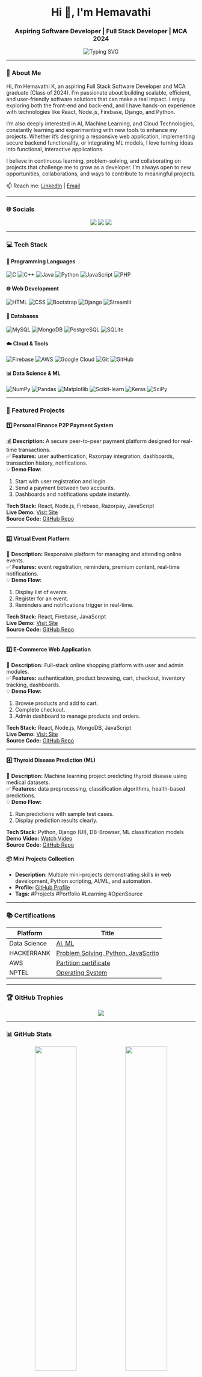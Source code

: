 <!-- README.md -->

<h1 align="center">Hi 👋, I'm Hemavathi</h1>
<h3 align="center">Aspiring Software Developer | Full Stack Developer | MCA 2024</h3>

<p align="center">
  <img src="https://readme-typing-svg.herokuapp.com?font=Fira+Code&weight=500&size=24&duration=3000&pause=1000&center=true&vCenter=true&width=500&lines=Full+Stack+Developer;AI+%26+ML+Enthusiast;MCA+Graduate+2024;Learning+Everyday;Open+to+New+Opportunities+%F0%9F%9A%80" alt="Typing SVG" />
</p>

---

### 💫 About Me

Hi, I’m Hemavathi K, an aspiring Full Stack Software Developer and MCA graduate (Class of 2024). I’m passionate about building scalable, efficient, and user-friendly software solutions that can make a real impact. I enjoy exploring both the front-end and back-end, and I have hands-on experience with technologies like React, Node.js, Firebase, Django, and Python.

I’m also deeply interested in AI, Machine Learning, and Cloud Technologies, constantly learning and experimenting with new tools to enhance my projects. Whether it’s designing a responsive web application, implementing secure backend functionality, or integrating ML models, I love turning ideas into functional, interactive applications.

I believe in continuous learning, problem-solving, and collaborating on projects that challenge me to grow as a developer. I’m always open to new opportunities, collaborations, and ways to contribute to meaningful projects.

📫 Reach me: [LinkedIn](https://www.linkedin.com/in/hemavathi-k-a8475924b) | [Email](mailto:hemavathikrishnan2627@gmail.com)  

---

### 🌐 Socials

<p align="center">
  <a href="https://www.linkedin.com/in/hemavathi-k-a8475924b"><img src="https://img.shields.io/badge/LinkedIn-%230077B5.svg?style=for-the-badge&logo=linkedin&logoColor=white" /></a>
  <a href="mailto:hemavathikrishnan2627@gmail.com"/><img src="https://img.shields.io/badge/Gmail-D14836?style=for-the-badge&logo=gmail&logoColor=white" /></a>
  <a href="https://github.com/hemhemaK"><img src="https://img.shields.io/badge/GitHub-%23121011.svg?style=for-the-badge&logo=github&logoColor=white" /></a>
</p>

---

### 💻 Tech Stack

#### 🚀 Programming Languages
![C](https://img.shields.io/badge/C-00599C?style=for-the-badge&logo=c&logoColor=white)
![C++](https://img.shields.io/badge/C++-00599C?style=for-the-badge&logo=c%2B%2B&logoColor=white)
![Java](https://img.shields.io/badge/Java-ED8B00?style=for-the-badge&logo=java&logoColor=white)
![Python](https://img.shields.io/badge/Python-3670A0?style=for-the-badge&logo=python&logoColor=ffdd54)
![JavaScript](https://img.shields.io/badge/JavaScript-F7DF1E?style=for-the-badge&logo=javascript&logoColor=black)
![PHP](https://img.shields.io/badge/PHP-777BB4?style=for-the-badge&logo=php&logoColor=white)

#### 🌐 Web Development
![HTML](https://img.shields.io/badge/HTML5-E34F26?style=for-the-badge&logo=html5&logoColor=white)
![CSS](https://img.shields.io/badge/CSS3-1572B6?style=for-the-badge&logo=css3&logoColor=white)
![Bootstrap](https://img.shields.io/badge/Bootstrap-8411FA?style=for-the-badge&logo=bootstrap&logoColor=white)
![Django](https://img.shields.io/badge/Django-092E20?style=for-the-badge&logo=django&logoColor=white)
![Streamlit](https://img.shields.io/badge/Streamlit-FF4B4B?style=for-the-badge&logo=streamlit&logoColor=white)

#### 💾 Databases
![MySQL](https://img.shields.io/badge/MySQL-4479A1?style=for-the-badge&logo=mysql&logoColor=white)
![MongoDB](https://img.shields.io/badge/MongoDB-4ea94b?style=for-the-badge&logo=mongodb&logoColor=white)
![PostgreSQL](https://img.shields.io/badge/PostgreSQL-316192?style=for-the-badge&logo=postgresql&logoColor=white)
![SQLite](https://img.shields.io/badge/SQLite-07405E?style=for-the-badge&logo=sqlite&logoColor=white)

#### ☁️ Cloud & Tools
![Firebase](https://img.shields.io/badge/Firebase-FFCA28?style=for-the-badge&logo=firebase&logoColor=black)
![AWS](https://img.shields.io/badge/AWS-FF9900?style=for-the-badge&logo=amazonaws&logoColor=white)
![Google Cloud](https://img.shields.io/badge/Google%20Cloud-4285F4?style=for-the-badge&logo=google-cloud&logoColor=white)
![Git](https://img.shields.io/badge/Git-F05033?style=for-the-badge&logo=git&logoColor=white)
![GitHub](https://img.shields.io/badge/GitHub-121011?style=for-the-badge&logo=github&logoColor=white)

#### 📊 Data Science & ML
![NumPy](https://img.shields.io/badge/Numpy-013243?style=for-the-badge&logo=numpy&logoColor=white)
![Pandas](https://img.shields.io/badge/Pandas-150458?style=for-the-badge&logo=pandas&logoColor=white)
![Matplotlib](https://img.shields.io/badge/Matplotlib-ffffff?style=for-the-badge&logo=matplotlib&logoColor=black)
![Scikit-learn](https://img.shields.io/badge/Scikit--learn-F7931E?style=for-the-badge&logo=scikit-learn&logoColor=white)
![Keras](https://img.shields.io/badge/Keras-D00000?style=for-the-badge&logo=keras&logoColor=white)
![SciPy](https://img.shields.io/badge/SciPy-0C55A5?style=for-the-badge&logo=scipy&logoColor=white)

---

### 🚀 Featured Projects


#### 1️⃣ Personal Finance P2P Payment System
💰 **Description:** A secure peer-to-peer payment platform designed for real-time transactions.  
✅ **Features:** user authentication, Razorpay integration, dashboards, transaction history, notifications.  
💡 **Demo Flow:**  
1. Start with user registration and login.  
2. Send a payment between two accounts.  
3. Dashboards and notifications update instantly.  

**Tech Stack:** React, Node.js, Firebase, Razorpay, JavaScript  
**Live Demo:** [Visit Site](https://financemanageentp2p.netlify.app/)  
**Source Code:** [GitHub Repo](https://github.com/hemhemaKK/personal-finance)  

---

#### 2️⃣ Virtual Event Platform
🎫 **Description:** Responsive platform for managing and attending online events.  
✅ **Features:** event registration, reminders, premium content, real-time notifications.  
💡 **Demo Flow:**  
1. Display list of events.  
2. Register for an event.  
3. Reminders and notifications trigger in real-time.  

**Tech Stack:** React, Firebase, JavaScript  
**Live Demo:** [Visit Site](https://hemhemakk.github.io/online_managment_app/)  
**Source Code:** [GitHub Repo](https://github.com/hemhemaKK/online_managment_app)  

---

#### 3️⃣ E-Commerce Web Application
🛒 **Description:** Full-stack online shopping platform with user and admin modules.  
✅ **Features:** authentication, product browsing, cart, checkout, inventory tracking, dashboards.  
💡 **Demo Flow:**  
1. Browse products and add to cart.  
2. Complete checkout.  
3. Admin dashboard to manage products and orders.  

**Tech Stack:** React, Node.js, MongoDB, JavaScript  
**Live Demo:** [Visit Site](https://hemhemakk.github.io/E_commerce_project/)  
**Source Code:** [GitHub Repo](https://github.com/hemhemaKK/E_commerce_project)  

---

#### 4️⃣ Thyroid Disease Prediction (ML)
🧠 **Description:** Machine learning project predicting thyroid disease using medical datasets.  
✅ **Features:** data preprocessing, classification algorithms, health-based predictions.  
💡 **Demo Flow:**  
1. Run predictions with sample test cases.  
2. Display prediction results clearly.  

**Tech Stack:** Python, Django (UI), DB-Browser, ML classification models  
**Demo Video:** [Watch Video](https://res.cloudinary.com/dbftgtgs9/video/upload/v1756538980/thyroid_zavtay.mp4)  
**Source Code:** [GitHub Repo](https://github.com/hemhemaKK/ThyroidDisease-Check)  

#### 📦 Mini Projects Collection
- **Description:** Multiple mini-projects demonstrating skills in web development, Python scripting, AI/ML, and automation.  
- **Profile:** [GitHub Profile](https://github.com/hemhemaKK)  
- **Tags:** #Projects #Portfolio #Learning #OpenSource  

---
### 📚 Certifications

| Platform | Title |
|---------|-------|
| Data Science | [AI, ML](https://nyinst.com/certificate?id=fUCcEG) |
| HACKERRANK | [Problem Solving, Python, JavaScritp](https://www.hackerrank.com/certificates/f6f6cbdaa2bf?utm_medium=email&utm_source=mail_template_1393&utm_campaign=hrc_skills_certificate) |
| AWS | [Partition certificate](https://www.credly.com/badges/81360c21-c061-45d5-b48e-304e5dfec2ff/linked_in_profile) |
| NPTEL | [Operating System](https://archive.nptel.ac.in/noc/Ecertificate/?q=NPTEL23CS123S83230520320187240) |

---
### 🏆 GitHub Trophies

<p align="center">
  <img src="https://github-profile-trophy.vercel.app/?username=hemhemaK&theme=algolia&no-bg=true&no-frame=true" />
</p>

---

### 📊 GitHub Stats

<p align="center">
  <img src="https://github-readme-stats.vercel.app/api?username=hemhemaK&theme=tokyonight&show_icons=true&hide_border=false&count_private=true" width="47%"/>
  <img src="https://github-readme-streak-stats.herokuapp.com/?user=hemhemaK&theme=tokyonight&hide_border=false" width="47%"/>
  <img src="https://github-readme-stats.vercel.app/api/top-langs/?username=hemhemaK&layout=compact&theme=tokyonight&hide_border=false" width="47%"/>
</p>

---

### 💬 Quote I Like

> “The best way to predict the future is to invent it.” 

---

<!-- Proudly created with 💙 using GPRM (https://gprm.itsvg.in) -->
